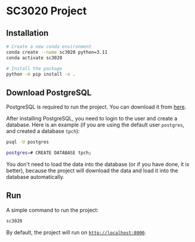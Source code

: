# SC3020 Project

## Installation

```bash
# Create a new conda environment
conda create --name sc3020 python=3.11
conda activate sc3020

# Install the package
python -m pip install -e .
```

## Download PostgreSQL

PostgreSQL is required to run the project. You can download it from [here](https://www.enterprisedb.com/downloads/postgres-postgresql-downloads).

After installing PostgreSQL, you need to login to the user and create a database. Here is an example (if you are using the default user `postgres`, and created a database `tpch`):

```bash
psql -U postgres

postgres=# CREATE DATABASE tpch;
```

You don't need to load the data into the database (or if you have done, it is better), because the project will download the data and load it into the database automatically.

## Run

A simple command to run the project:

```bash
sc3020
```

By default, the project will run on [`http://localhost:8000`](http://127.0.0.1:8000).

